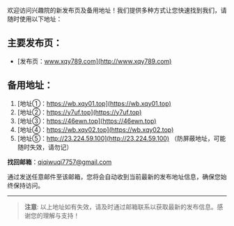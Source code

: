 欢迎访问兴趣院的新发布页及备用地址！我们提供多种方式让您快速找到我们，请随时使用以下地址：

## 主要发布页：
- [发布页：www.xqy789.com](http://www.xqy789.com)

## 备用地址：
1. [地址①：https://wb.xqy01.top](https://wb.xqy01.top)
2. [地址②：https://y7uf.top](https://y7uf.top)
3. [地址③：https://46ewn.top](https://46ewn.top)
4. [地址④：https://wb.xqy02.top](https://wb.xqy02.top)
5. [地址⑤：http://23.224.59.100](http://23.224.59.100) （防屏蔽地址，可能随时失效，请勿记）

 **找回邮箱**：qiqiwuqi7757@gmail.com

通过发送任意邮件至该邮箱，您将会自动收到当前最新的发布地址信息，确保您始终保持访问。

---

> **注意**: 以上地址如有失效，请及时通过邮箱联系以获取最新的发布信息。感谢您的理解与支持！
